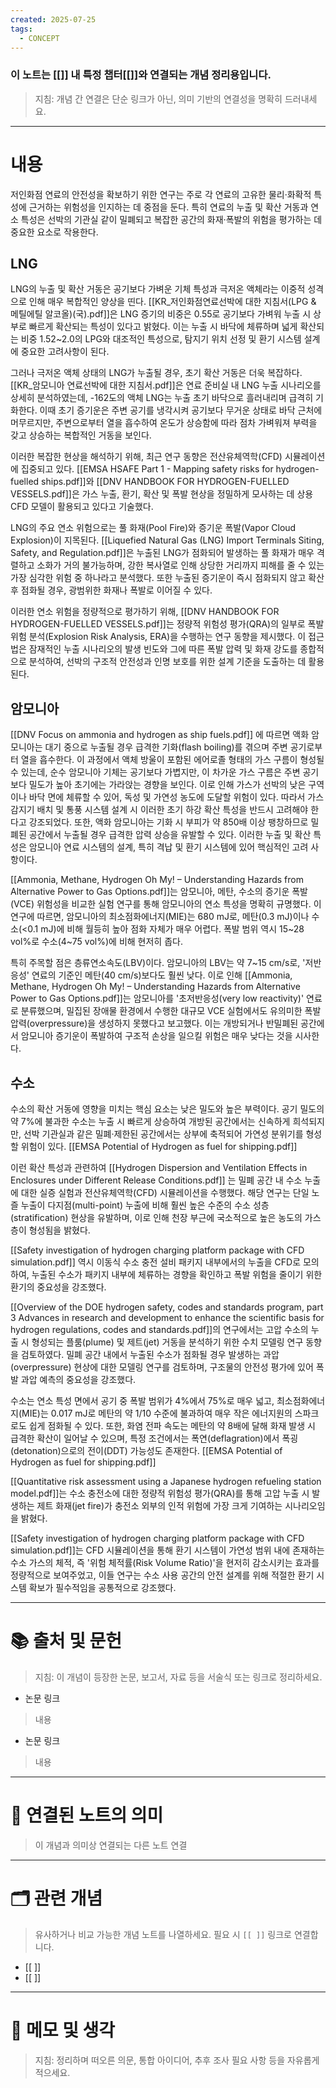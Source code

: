 ```yaml
---
created: 2025-07-25
tags:
  - CONCEPT
---
```

### 이 노트는 [[]] 내 특정 챕터[[]]와 연결되는 개념 정리용입니다.  
> 지침: 개념 간 연결은 단순 링크가 아닌, 의미 기반의 연결성을 명확히 드러내세요.  
---

# 내용

저인화점 연료의 안전성을 확보하기 위한 연구는 주로 각 연료의 고유한 물리·화확적 특성에 근거하는 위험성을 인지하는 데 중점을 둔다. 특히 연료의 누출 및 확산 거동과 연소 특성은 선박의 기관실 같이 밀폐되고 복잡한 공간의 화재·폭발의 위험을 평가하는 데 중요한 요소로 작용한다. 

## LNG 
LNG의 누출 및 확산 거동은 공기보다 가벼운 기체 특성과 극저온 액체라는 이중적 성격으로 인해 매우 복합적인 양상을 띤다. 
[[KR_저인화점연료선박에 대한 지침서(LPG & 메틸에틸 알코올)(국).pdf]]은 LNG 증기의 비중은 0.55로 공기보다 가벼워 누출 시 상부로 빠르게 확산되는 특성이 있다고 밝혔다. 이는 누출 시 바닥에 체류하며 넓게 확산되는 비중 1.52~2.0의 LPG와 대조적인 특성으로, 탐지기 위치 선정 및 환기 시스템 설계에 중요한 고려사항이 된다.

그러나 극저온 액체 상태의 LNG가 누출될 경우, 초기 확산 거동은 더욱 복잡하다. [[KR_암모니아 연료선박에 대한 지침서.pdf]]은 연료 준비실 내 LNG 누출 시나리오를 상세히 분석하였는데, -162도의 액체 LNG는 누출 초기 바닥으로 흘러내리며 급격히 기화한다. 이때 초기 증기운은 주변 공기를 냉각시켜 공기보다 무거운 상태로 바닥 근처에 머무르지만, 주변으로부터 열을 흡수하여 온도가 상승함에 따라 점차 가벼워져 부력을 갖고 상승하는 복합적인 거동을 보인다. 

이러한 복잡한 현상을 해석하기 위해, 최근 연구 동향은 전산유체역학(CFD) 시뮬레이션에 집중되고 있다. [[EMSA HSAFE Part 1 - Mapping safety risks for hydrogen-fuelled ships.pdf]]와 [[DNV HANDBOOK FOR HYDROGEN-FUELLED VESSELS.pdf]]은 가스 누출, 환기, 확산 및 폭발 현상을 정밀하게 모사하는 데 상용 CFD 모델이 활용되고 있다고 기술했다. 

LNG의 주요 연소 위험으로는 풀 화재(Pool Fire)와 증기운 폭발(Vapor Cloud Explosion)이 지목된다. [[Liquefied Natural Gas (LNG) Import Terminals Siting, Safety, and Regulation.pdf]]은 누출된 LNG가 점화되어 발생하는 풀 화재가 매우 격렬하고 소화가 거의 불가능하며, 강한 복사열로 인해 상당한 거리까지 피해를 줄 수 있는 가장 심각한 위험 중 하나라고 분석했다. 또한 누출된 증기운이 즉시 점화되지 않고 확산 후 점화될 경우, 광범위한 화재나 폭발로 이어질 수 있다.

이러한 연소 위험을 정량적으로 평가하기 위해, [[DNV HANDBOOK FOR HYDROGEN-FUELLED VESSELS.pdf]]는 정량적 위험성 평가(QRA)의 일부로 폭발 위험 분석(Explosion Risk Analysis, ERA)을 수행하는 연구 동향을 제시했다. 이 접근법은 잠재적인 누출 시나리오의 발생 빈도와 그에 따른 폭발 압력 및 화재 강도를 종합적으로 분석하여, 선박의 구조적 안전성과 인명 보호를 위한 설계 기준을 도출하는 데 활용된다.

## 암모니아
 [[DNV Focus on ammonia and hydrogen as ship fuels.pdf]] 에 따르면  액화 암모니아는 대기 중으로 누출될 경우 급격한 기화(flash boiling)를 겪으며 주변 공기로부터 열을 흡수한다. 이 과정에서 액체 방울이 포함된 에어로졸 형태의 가스 구름이 형성될 수 있는데, 순수 암모니아 기체는 공기보다 가볍지만, 이 차가운 가스 구름은 주변 공기보다 밀도가 높아 초기에는 가라앉는 경향을 보인다. 이로 인해 가스가 선박의 낮은 구역이나 바닥 면에 체류할 수 있어, 독성 및 가연성 농도에 도달할 위험이 있다. 따라서 가스 감지기 배치 및 통풍 시스템 설계 시 이러한 초기 하강 확산 특성을 반드시 고려해야 한다고 강조되었다. 또한, 액화 암모니아는 기화 시 부피가 약 850배 이상 팽창하므로 밀폐된 공간에서 누출될 경우 급격한 압력 상승을 유발할 수 있다. 이러한 누출 및 확산 특성은 암모니아 연료 시스템의 설계, 특히 격납 및 환기 시스템에 있어 핵심적인 고려 사항이다.

[[Ammonia, Methane, Hydrogen Oh My! – Understanding Hazards from Alternative Power to Gas Options.pdf]]는 암모니아, 메탄, 수소의 증기운 폭발(VCE) 위험성을 비교한 실험 연구를 통해 암모니아의 연소 특성을 명확히 규명했다. 이 연구에 따르면, 암모니아의  최소점화에너지(MIE)는 680 mJ로, 메탄(0.3 mJ)이나 수소(<0.1 mJ)에 비해 월등히 높아 점화 자체가 매우 어렵다. 폭발 범위 역시 15~28 vol%로 수소(4~75 vol%)에 비해 현저히 좁다. 

특히 주목할 점은 층류연소속도(LBV)이다. 암모니아의 LBV는 약 7~15 cm/s로, '저반응성' 연료의 기준인 메탄(40 cm/s)보다도 훨씬 낮다. 이로 인해 [[Ammonia, Methane, Hydrogen Oh My! – Understanding Hazards from Alternative Power to Gas Options.pdf]]는 암모니아를 '초저반응성(very low reactivity)' 연료로 분류했으며, 밀집된 장애물 환경에서 수행한 대규모 VCE 실험에서도 유의미한 폭발 압력(overpressure)을 생성하지 못했다고 보고했다. 이는 개방되거나 반밀폐된 공간에서 암모니아 증기운이 폭발하여 구조적 손상을 일으킬 위험은 매우 낮다는 것을 시사한다.

## 수소

수소의 확산 거동에 영향을 미치는 핵심 요소는 낮은 밀도와 높은 부력이다. 공기 밀도의 약 7%에 불과한 수소는 누출 시 빠르게 상승하여 개방된 공간에서는 신속하게 희석되지만, 선박 기관실과 같은 밀폐·제한된 공간에서는 상부에 축적되어 가연성 분위기를 형성할 위험이 있다. [[EMSA Potential of Hydrogen as fuel for shipping.pdf]]

이런 확산 특성과 관련하여 [[Hydrogen Dispersion and Ventilation Effects in Enclosures under Different Release Conditions.pdf]] 는 밀폐 공간 내 수소 누출 에 대한 실증 실험과 전산유체역학(CFD) 시뮬레이션을 수행했다. 해당 연구는 단일 노즐 누출이 다지점(multi-point) 누출에 비해 훨씬 높은 수준의 수소 성층(stratification) 현상을 유발하며, 이로 인해 천장 부근에 국소적으로 높은 농도의 가스층이 형성됨을 밝혔다. 

[[Safety investigation of hydrogen charging platform package with CFD simulation.pdf]] 역시 이동식 수소 충전 설비 패키지 내부에서의 누출을 CFD로 모의하여, 누출된 수소가 패키지 내부에 체류하는 경향을 확인하고 폭발 위험을 줄이기 위한 환기의 중요성을 강조했다.

[[Overview of the DOE hydrogen safety, codes and standards program, part 3 Advances in research and development to enhance the scientific basis for hydrogen regulations, codes and standards.pdf]]의 연구에서는 고압 수소의 누출 시 형성되는 플룸(plume) 및 제트(jet) 거동을 분석하기 위한 수치 모델링 연구 동향을 검토하였다. 밀폐 공간 내에서 누출된 수소가 점화될 경우 발생하는 과압(overpressure) 현상에 대한 모델링 연구를 검토하며, 구조물의 안전성 평가에 있어 폭발 과압 예측의 중요성을 강조했다.

수소는 연소 특성 면에서 공기 중 폭발 범위가 4%에서 75%로 매우 넓고, 최소점화에너지(MIE)는 0.017 mJ로 메탄의 약 1/10 수준에 불과하여 매우 작은 에너지원의 스파크로도 쉽게 점화될 수 있다. 또한, 화염 전파 속도는 메탄의 약 8배에 달해 화재 발생 시 급격한 확산이 일어날 수 있으며, 특정 조건에서는 폭연(deflagration)에서 폭굉(detonation)으로의 전이(DDT) 가능성도 존재한다. [[EMSA Potential of Hydrogen as fuel for shipping.pdf]]


[[Quantitative risk assessment using a Japanese hydrogen refueling station model.pdf]]는 수소 충전소에 대한 정량적 위험성 평가(QRA)를 통해 고압 누출 시 발생하는 제트 화재(jet fire)가 충전소 외부의 인적 위험에 가장 크게 기여하는 시나리오임을 밝혔다.

[[Safety investigation of hydrogen charging platform package with CFD simulation.pdf]]는 CFD 시뮬레이션을 통해 환기 시스템이 가연성 범위 내에 존재하는 수소 가스의 체적, 즉 '위험 체적률(Risk Volume Ratio)'을 현저히 감소시키는 효과를 정량적으로 보여주었고, 이들 연구는 수소 사용 공간의 안전 설계를 위해 적절한 환기 시스템 확보가 필수적임을 공통적으로 강조했다.








---

# 📚 출처 및 문헌  
> 지침: 이 개념이 등장한 논문, 보고서, 자료 등을 서술식 또는 링크로 정리하세요.

- 논문 링크
> 내용
- 논문 링크
>  내용 

---

# 🔗 연결된 노트의 의미  
> 이 개념과 의미상 연결되는 다른 노트 연결

---

# 🗂 관련 개념  
> 유사하거나 비교 가능한 개념 노트를 나열하세요. 필요 시 `[[ ]]` 링크로 연결합니다.

- [[ ]]
- [[ ]]

---

# 💬 메모 및 생각  
> 지침: 정리하며 떠오른 의문, 통합 아이디어, 추후 조사 필요 사항 등을 자유롭게 적으세요.

